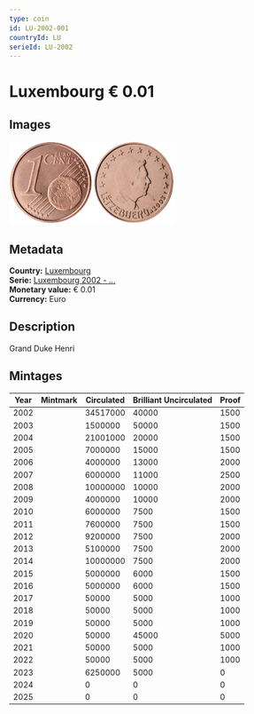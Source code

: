 ```yaml
---
type: coin
id: LU-2002-001
countryId: LU
serieId: LU-2002
---
```


# Luxembourg € 0.01

## Images

<img src="../../../Images/common-2002-001.webp" height="150" alt="Front image"><img src="Images/luxembourg-2002-001.webp" height="150" alt="Back image">

## Metadata

**Country:** [Luxembourg](../index.md)\
**Serie:** [Luxembourg 2002 - ...](index.md)\
**Monetary value:** € 0.01\
**Currency:** Euro

## Description

Grand Duke Henri

## Mintages

| Year | Mintmark | Circulated | Brilliant Uncirculated | Proof |
| ---- | -------- | ---------- | ---------------------- | ----- |
| 2002 |          | 34517000   | 40000                  | 1500  |
| 2003 |          | 1500000    | 50000                  | 1500  |
| 2004 |          | 21001000   | 20000                  | 1500  |
| 2005 |          | 7000000    | 15000                  | 1500  |
| 2006 |          | 4000000    | 13000                  | 2000  |
| 2007 |          | 6000000    | 11000                  | 2500  |
| 2008 |          | 10000000   | 10000                  | 2000  |
| 2009 |          | 4000000    | 10000                  | 2000  |
| 2010 |          | 6000000    | 7500                   | 1500  |
| 2011 |          | 7600000    | 7500                   | 1500  |
| 2012 |          | 9200000    | 7500                   | 2000  |
| 2013 |          | 5100000    | 7500                   | 2000  |
| 2014 |          | 10000000   | 7500                   | 2000  |
| 2015 |          | 5000000    | 6000                   | 1500  |
| 2016 |          | 5000000    | 6000                   | 1500  |
| 2017 |          | 50000      | 5000                   | 1000  |
| 2018 |          | 50000      | 5000                   | 1000  |
| 2019 |          | 50000      | 5000                   | 1000  |
| 2020 |          | 50000      | 45000                  | 5000  |
| 2021 |          | 50000      | 5000                   | 1000  |
| 2022 |          | 50000      | 5000                   | 1000  |
| 2023 |          | 6250000    | 5000                   | 0     |
| 2024 |          | 0          | 0                      | 0     |
| 2025 |          | 0          | 0                      | 0     |
